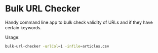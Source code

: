 # Bulk URL Checker

Handy command line app to bulk check validity of URLs and if they have certain keywords.

Usage:
```bash
bulk-url-checker -urlCol=1 -infile=articles.csv
```
